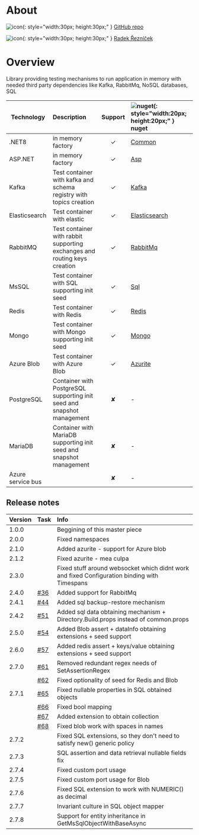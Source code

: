 ﻿# About

![icon](https://github.githubassets.com/assets/GitHub-Mark-ea2971cee799.png){: style="width:30px; height:30px;" } [GitHub repo](https://github.com/Rades98/FluentTesting)

![icon](https://content.linkedin.com/content/dam/me/business/en-us/amp/brand-site/v2/bg/LI-Bug.svg.original.svg){: style="width:30px; height:30px;" } [Radek Řezníček](https://www.linkedin.com/in/radek-%C5%99ezn%C3%AD%C4%8Dek-545638163/)

# Overview

Library providing testing mechanisms to run application in memory with needed third party dependencies like Kafka, RabbitMq, NoSQL databases, SQL

|Technology|Description| Support  |	![nuget](https://encrypted-tbn0.gstatic.com/images?q=tbn:ANd9GcQJwDPg5pC-Uvd60lmcIl_0OBnwGG7s5KjVVw&s){: style="width:20px; height:20px;" }  nuget |
|-|:-|:-:|:- | 
| .NET8|in memory factory| &#x2713; |																[Common](https://www.nuget.org/packages/FluentTesting.Common/) |
| ASP.NET|in memory factory| &#x2713; |																[Asp](https://www.nuget.org/packages/FluentTesting.Asp/) |
| Kafka|Test container with kafka and schema registry with topics creation| &#x2713; | 				[Kafka](https://www.nuget.org/packages/FluentTesting.Kafka/) |
| Elasticsearch| Test container with elastic| &#x2713; |										    [Elasticsearch](https://www.nuget.org/packages/FluentTesting.Elasticsearch/) |
| RabbitMQ|Test container with rabbit supporting exchanges and routing keys creation| &#x2713; |	[RabbitMq](https://www.nuget.org/packages/FluentTesting.RabbitMq/) |
| MsSQL|Test container with SQL supporting init seed| &#x2713; |									[Sql](https://www.nuget.org/packages/FluentTesting.Sql/) |
| Redis|Test container with Redis| &#x2713; |														[Redis](https://www.nuget.org/packages/FluentTesting.Redis/) |
| Mongo|Test container with Mongo supporting init seed | &#x2713; |									[Mongo](https://www.nuget.org/packages/FluentTesting.Mongo/) |
| Azure Blob |Test container with Azure Blob | &#x2713; |											[Azurite](https://www.nuget.org/packages/FluentTesting.Azurite/) |
| PostgreSQL | Container with PostgreSQL supporting init seed and snapshot management | &#x2718; |	- |
| MariaDB | Container with MariaDB supporting init seed and snapshot management | &#x2718; |		- |
| Azure service bus | | &#x2718; |																	- |

## Release notes


| Version | Task | Info | 
|-|:-|:-|
| 1.0.0 | | Beggining of this master piece |
| 2.0.0 | | Fixed namespaces |
| 2.1.0 | | Added azurite - support for Azure blob |
| 2.1.2 | | Fixed azurite - mea culpa  |
| 2.3.0 | | Fixed stuff around websocket which didnt work and fixed Configuration binding with Timespans|
| 2.4.0 | [#36](https://github.com/Rades98/FluentTesting/issues/36) | Added support for RabbitMq|
| 2.4.1 | [#44](https://github.com/Rades98/FluentTesting/issues/44) | Added sql backup-restore mechanism |
| 2.4.2 | [#51](https://github.com/Rades98/FluentTesting/issues/51) | Added sql data obtaining mechanism + Directory.Build.props instead of common.props |
| 2.5.0 | [#54](https://github.com/Rades98/FluentTesting/issues/54) | Added Blob assert + dataInfo obtaining extensions + seed support |
| 2.6.0 | [#57](https://github.com/Rades98/FluentTesting/issues/57) | Added redis assert + keys/value obtaining extensions + seed support |
| 2.7.0 | [#61](https://github.com/Rades98/FluentTesting/issues/61) | Removed redundant regex needs of SetAssertionRegex |
|       | [#62](https://github.com/Rades98/FluentTesting/issues/62) | Fixed optionality of seed for Redis and Blob |
| 2.7.1 | [#65](https://github.com/Rades98/FluentTesting/issues/65) | Fixed nullable properties in SQL obtained objects |
|       | [#66](https://github.com/Rades98/FluentTesting/issues/66) | Fixed bool mapping |
|       | [#67](https://github.com/Rades98/FluentTesting/issues/67) | Added extension to obtain collection |
|       | [#68](https://github.com/Rades98/FluentTesting/issues/68) | Fixed blob work with spaces in names |
| 2.7.2 |  | Fixed SQL extensions, so they don't need to satisfy new() generic policy |
| 2.7.3 |  | SQL assertion and data retrieval nullable fields fix |
| 2.7.4 |  | Fixed custom port usage |
| 2.7.5 |  | Fixed custom port usage for Blob |
| 2.7.6 |  | Fixed SQL extension to work with NUMERIC() as decimal |
| 2.7.7 |  | Invariant culture in SQL object mapper |
| 2.7.8 |  | Support for entity inheritance in GetMsSqlObjectWithBaseAsync |